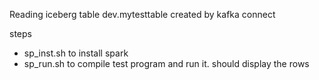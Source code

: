 Reading iceberg table dev.mytesttable created by kafka connect 

steps
 - sp_inst.sh to install spark
 - sp_run.sh to compile test program and run it. should display the rows 